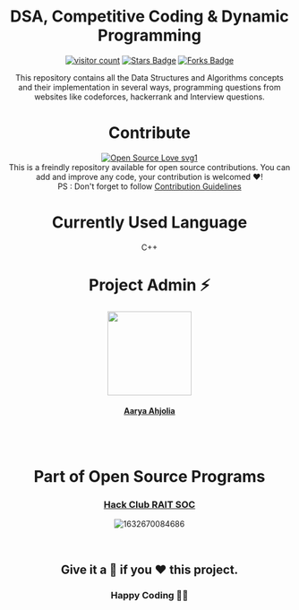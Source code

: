 <div align="center">
<h1> DSA, Competitive Coding & Dynamic Programming </h1>


<a href="https://github.com/aaryahjolia/dsa_competitive-coding"><img src="https://visitor-badge.laobi.icu/badge?page_id=aaryahjolia/dsa_competitive-coding" alt="visitor count"/></a>
<a href="https://github.com/aaryahjolia/dsa_competitive-coding/stargazers"><img src="https://img.shields.io/github/stars/aaryahjolia/dsa_competitive-coding" alt="Stars Badge"/></a>
<a href="https://github.com/aaryahjolia/dsa_competitive-coding/network/members"><img src="https://img.shields.io/github/forks/aaryahjolia/dsa_competitive-coding" alt="Forks Badge"/></a>


This repository contains all the Data Structures and Algorithms concepts and their implementation in several ways, programming questions from websites like codeforces, hackerrank and Interview questions.


# Contribute
[![Open Source Love svg1](https://badges.frapsoft.com/os/v1/open-source.svg?v=103)](https://github.com/ellerbrock/open-source-badges/)  
This is a freindly repository available for open source contributions. You can add and improve any code, your contribution is welcomed ❤️!     
PS : Don't forget to follow [Contribution Guidelines](Contribution_Guidelines.md)

# Currently Used Language
C++
<br>

<h1 align=center> Project Admin ⚡ </h1>
<p align="center">
  <a href="https://github.com/aaryahjolia"><img src="https://avatars.githubusercontent.com/u/82600388?v=4" width=150px height=150px /></a> 
  <h4 align="center">
  
  [Aarya Ahjolia](https://github.com/aaryahjolia)

</h4>
</p>
<br>
<!-- <h1 align=center> Valuable Contributors ✨ </h1>
  <a href="https://github.com/aaryahjolia/dsa_competitive-coding/graphs/contributors">
  <img src="https://contrib.rocks/image?repo=aaryahjolia/dsa_competitive-coding" />
</a> -->
  
<br>

# Part of Open Source Programs

### [Hack Club RAIT SOC](https://soc.hackclubrait.co/)

![1632670084686](https://user-images.githubusercontent.com/80090908/179052180-5067b5fe-9c98-421e-b818-ae4bd7976ca8.jpg)

<br>

## Give it a 🌟 if you ❤ this project.

### Happy Coding 👨‍💻
</div>